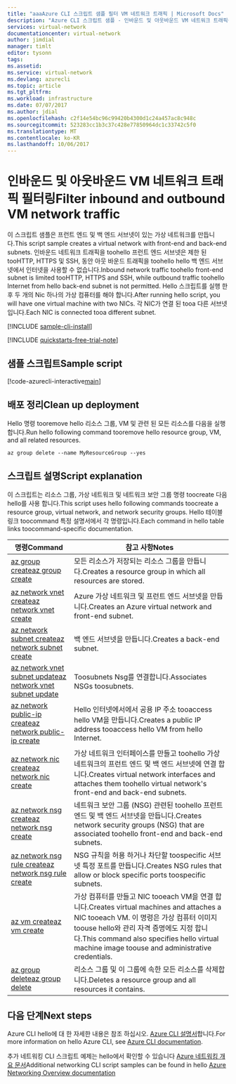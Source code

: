 ```yaml
---
title: "aaaAzure CLI 스크립트 샘플 필터 VM 네트워크 트래픽 | Microsoft Docs"
description: "Azure CLI 스크립트 샘플 - 인바운드 및 아웃바운드 VM 네트워크 트래픽을 필터링합니다."
services: virtual-network
documentationcenter: virtual-network
author: jimdial
manager: timlt
editor: tysonn
tags: 
ms.assetid: 
ms.service: virtual-network
ms.devlang: azurecli
ms.topic: article
ms.tgt_pltfrm: 
ms.workload: infrastructure
ms.date: 07/07/2017
ms.author: jdial
ms.openlocfilehash: c2f14e54bc96c99420b4300d1c24a457ac8c948c
ms.sourcegitcommit: 523283cc1b3c37c428e77850964dc1c33742c5f0
ms.translationtype: MT
ms.contentlocale: ko-KR
ms.lasthandoff: 10/06/2017
---
```

# <a name="filter-inbound-and-outbound-vm-network-traffic"></a><span data-ttu-id="13950-103">인바운드 및 아웃바운드 VM 네트워크 트래픽 필터링</span><span class="sxs-lookup"><span data-stu-id="13950-103">Filter inbound and outbound VM network traffic</span></span>

<span data-ttu-id="13950-104">이 스크립트 샘플은 프런트 엔드 및 백 엔드 서브넷이 있는 가상 네트워크를 만듭니다.</span><span class="sxs-lookup"><span data-stu-id="13950-104">This script sample creates a virtual network with front-end and back-end subnets.</span></span> <span data-ttu-id="13950-105">인바운드 네트워크 트래픽을 toohello 프런트 엔드 서브넷은 제한 된 tooHTTP, HTTPS 및 SSH, 동안 아웃 바운드 트래픽을 toohello hello 백 엔드 서브넷에서 인터넷을 사용할 수 없습니다.</span><span class="sxs-lookup"><span data-stu-id="13950-105">Inbound network traffic toohello front-end subnet is limited tooHTTP, HTTPS and SSH, while outbound traffic toohello Internet from hello back-end subnet is not permitted.</span></span> <span data-ttu-id="13950-106">Hello 스크립트를 실행 한 후 두 개의 Nic 하나의 가상 컴퓨터를 해야 합니다.</span><span class="sxs-lookup"><span data-stu-id="13950-106">After running hello script, you will have one virtual machine with two NICs.</span></span> <span data-ttu-id="13950-107">각 NIC가 연결 된 tooa 다른 서브넷입니다.</span><span class="sxs-lookup"><span data-stu-id="13950-107">Each NIC is connected tooa different subnet.</span></span>

[!INCLUDE [sample-cli-install](../../../includes/sample-cli-install.md)]

[!INCLUDE [quickstarts-free-trial-note](../../../includes/quickstarts-free-trial-note.md)]

## <a name="sample-script"></a><span data-ttu-id="13950-108">샘플 스크립트</span><span class="sxs-lookup"><span data-stu-id="13950-108">Sample script</span></span>


[!code-azurecli-interactive[main](../../../cli_scripts/virtual-network/filter-network-traffic/filter-network-traffic.sh  "Filter VM network traffic")]

## <a name="clean-up-deployment"></a><span data-ttu-id="13950-109">배포 정리</span><span class="sxs-lookup"><span data-stu-id="13950-109">Clean up deployment</span></span> 

<span data-ttu-id="13950-110">Hello 명령 tooremove hello 리소스 그룹, VM 및 관련 된 모든 리소스를 다음을 실행 합니다.</span><span class="sxs-lookup"><span data-stu-id="13950-110">Run hello following command tooremove hello resource group, VM, and all related resources.</span></span>

```azurecli
az group delete --name MyResourceGroup --yes
```

## <a name="script-explanation"></a><span data-ttu-id="13950-111">스크립트 설명</span><span class="sxs-lookup"><span data-stu-id="13950-111">Script explanation</span></span>

<span data-ttu-id="13950-112">이 스크립트는 리소스 그룹, 가상 네트워크 및 네트워크 보안 그룹 명령 toocreate 다음 hello를 사용 합니다.</span><span class="sxs-lookup"><span data-stu-id="13950-112">This script uses hello following commands toocreate a resource group, virtual network,  and network security groups.</span></span> <span data-ttu-id="13950-113">Hello 테이블 링크 toocommand 특정 설명서에서 각 명령입니다.</span><span class="sxs-lookup"><span data-stu-id="13950-113">Each command in hello table links toocommand-specific documentation.</span></span>

| <span data-ttu-id="13950-114">명령</span><span class="sxs-lookup"><span data-stu-id="13950-114">Command</span></span> | <span data-ttu-id="13950-115">참고 사항</span><span class="sxs-lookup"><span data-stu-id="13950-115">Notes</span></span> |
|---|---|
| [<span data-ttu-id="13950-116">az group create</span><span class="sxs-lookup"><span data-stu-id="13950-116">az group create</span></span>](/cli/azure/group#create) | <span data-ttu-id="13950-117">모든 리소스가 저장되는 리소스 그룹을 만듭니다.</span><span class="sxs-lookup"><span data-stu-id="13950-117">Creates a resource group in which all resources are stored.</span></span> |
| [<span data-ttu-id="13950-118">az network vnet create</span><span class="sxs-lookup"><span data-stu-id="13950-118">az network vnet create</span></span>](/cli/azure/network/vnet#create) | <span data-ttu-id="13950-119">Azure 가상 네트워크 및 프런트 엔드 서브넷을 만듭니다.</span><span class="sxs-lookup"><span data-stu-id="13950-119">Creates an Azure virtual network and front-end subnet.</span></span> |
| [<span data-ttu-id="13950-120">az network subnet create</span><span class="sxs-lookup"><span data-stu-id="13950-120">az network subnet create</span></span>](/cli/azure/network/vnet/subnet#create) | <span data-ttu-id="13950-121">백 엔드 서브넷을 만듭니다.</span><span class="sxs-lookup"><span data-stu-id="13950-121">Creates a back-end subnet.</span></span> |
| [<span data-ttu-id="13950-122">az network vnet subnet update</span><span class="sxs-lookup"><span data-stu-id="13950-122">az network vnet subnet update</span></span>](/cli/azure/network/vnet/subnet#update) | <span data-ttu-id="13950-123">Toosubnets Nsg를 연결합니다.</span><span class="sxs-lookup"><span data-stu-id="13950-123">Associates NSGs toosubnets.</span></span> |
| [<span data-ttu-id="13950-124">az network public-ip create</span><span class="sxs-lookup"><span data-stu-id="13950-124">az network public-ip create</span></span>](/cli/azure/network/public-ip#create) | <span data-ttu-id="13950-125">Hello 인터넷에서에서 공용 IP 주소 tooaccess hello VM을 만듭니다.</span><span class="sxs-lookup"><span data-stu-id="13950-125">Creates a public IP address tooaccess hello VM from hello Internet.</span></span> |
| [<span data-ttu-id="13950-126">az network nic create</span><span class="sxs-lookup"><span data-stu-id="13950-126">az network nic create</span></span>](/cli/azure/network/nic#create) | <span data-ttu-id="13950-127">가상 네트워크 인터페이스를 만들고 toohello 가상 네트워크의 프런트 엔드 및 백 엔드 서브넷에 연결 합니다.</span><span class="sxs-lookup"><span data-stu-id="13950-127">Creates virtual network interfaces and attaches them toohello virtual network's front-end and back-end subnets.</span></span> |
| [<span data-ttu-id="13950-128">az network nsg create</span><span class="sxs-lookup"><span data-stu-id="13950-128">az network nsg create</span></span>](/cli/azure/network/nsg#create) | <span data-ttu-id="13950-129">네트워크 보안 그룹 (NSG) 관련된 toohello 프런트 엔드 및 백 엔드 서브넷을 만듭니다.</span><span class="sxs-lookup"><span data-stu-id="13950-129">Creates network security groups (NSG) that are associated toohello front-end and back-end subnets.</span></span> |
| [<span data-ttu-id="13950-130">az network nsg rule create</span><span class="sxs-lookup"><span data-stu-id="13950-130">az network nsg rule create</span></span>](/cli/azure/network/nsg/rule#create) |<span data-ttu-id="13950-131">NSG 규칙을 허용 하거나 차단할 toospecific 서브넷 특정 포트를 만듭니다.</span><span class="sxs-lookup"><span data-stu-id="13950-131">Creates NSG rules that allow or block specific ports toospecific subnets.</span></span> |
| [<span data-ttu-id="13950-132">az vm create</span><span class="sxs-lookup"><span data-stu-id="13950-132">az vm create</span></span>](/cli/azure/vm#create) | <span data-ttu-id="13950-133">가상 컴퓨터를 만들고 NIC tooeach VM을 연결 합니다.</span><span class="sxs-lookup"><span data-stu-id="13950-133">Creates virtual machines and attaches a NIC tooeach VM.</span></span> <span data-ttu-id="13950-134">이 명령은 가상 컴퓨터 이미지 toouse hello와 관리 자격 증명에도 지정 합니다.</span><span class="sxs-lookup"><span data-stu-id="13950-134">This command also specifies hello virtual machine image toouse and administrative credentials.</span></span> |
| [<span data-ttu-id="13950-135">az group delete</span><span class="sxs-lookup"><span data-stu-id="13950-135">az group delete</span></span>](/cli/azure/group#delete) | <span data-ttu-id="13950-136">리소스 그룹 및 이 그룹에 속한 모든 리소스를 삭제합니다.</span><span class="sxs-lookup"><span data-stu-id="13950-136">Deletes a resource group and all resources it contains.</span></span> |

## <a name="next-steps"></a><span data-ttu-id="13950-137">다음 단계</span><span class="sxs-lookup"><span data-stu-id="13950-137">Next steps</span></span>

<span data-ttu-id="13950-138">Azure CLI hello에 대 한 자세한 내용은 참조 하십시오. [Azure CLI 설명서](/cli/azure/overview)합니다.</span><span class="sxs-lookup"><span data-stu-id="13950-138">For more information on hello Azure CLI, see [Azure CLI documentation](/cli/azure/overview).</span></span>

<span data-ttu-id="13950-139">추가 네트워킹 CLI 스크립트 예제는 hello에서 확인할 수 있습니다 [Azure 네트워킹 개요 문서](../cli-samples.md)</span><span class="sxs-lookup"><span data-stu-id="13950-139">Additional networking CLI script samples can be found in hello [Azure Networking Overview documentation](../cli-samples.md)</span></span>
